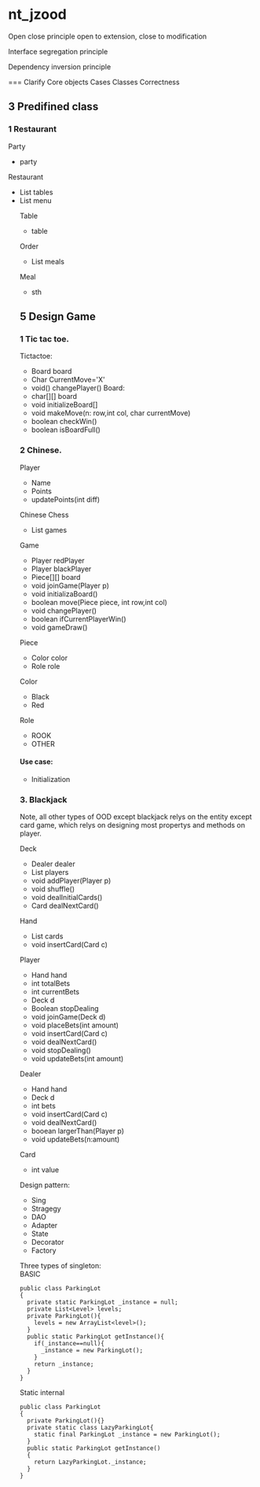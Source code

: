 # nt_jzood

Open close principle
open to extension, close to modification

Interface segregation principle

Dependency inversion principle

===
Clarify
Core objects
Cases
Classes
Correctness

## 3 Predifined class
### 1 Restaurant
Party
- party  

Restaurant
- List<Table> tables
- List<Meal> menu  
  
Table
- table

Order
- List<Meal> meals  
  
  
Meal
- sth

## 5 Design Game
### 1 Tic tac toe.
Tictactoe: 
- Board board
- Char CurrentMove='X'
- void() changePlayer()
Board: 
- char[][] board
- void initializeBoard[]
- void makeMove(n: row,int col, char currentMove)
- boolean checkWin()
- boolean isBoardFull()


### 2 Chinese.  

Player
- Name
- Points
- updatePoints(int diff)  

Chinese Chess
- List<Game> games  
  
Game  
- Player redPlayer
- Player blackPlayer
- Piece[][] board
- void joinGame(Player p)
- void initializaBoard()
- boolean move(Piece piece, int row,int col) 
- void changePlayer()
- boolean ifCurrentPlayerWin()
- void gameDraw()
  
  
Piece  
- Color color
- Role role  

<Enum> Color
- Black
- Red  
  
<Enum> Role
- ROOK
- OTHER


#### Use case:
- Initialization

### 3. Blackjack
Note, all other types of OOD except blackjack relys on the entity except card game, which relys on designing most propertys and methods
on player.  

Deck
- Dealer dealer
- List<player> players
- void addPlayer(Player p)
- void shuffle()
- void dealInitialCards()
- Card dealNextCard()

Hand
- List<Card> cards
- void insertCard(Card c)

Player
- Hand hand
- int totalBets
- int currentBets
- Deck d
- Boolean stopDealing
- void joinGame(Deck d)
- void placeBets(int amount)  
- void insertCard(Card c)
- void dealNextCard()
- void stopDealing()  
- void updateBets(int amount)

Dealer
- Hand hand  
- Deck d
- int bets
- void insertCard(Card c)
- void dealNextCard()
- booean largerThan(Player p)
- void updateBets(n:amount)

Card
- int value

Design pattern:
- Sing
- Stragegy
- DAO
- Adapter
- State
- Decorator
- Factory

Three types of singleton:  
BASIC
```
public class ParkingLot
{
  private static ParkingLot _instance = null;
  private List<Level> levels;
  private ParkingLot(){
    levels = new ArrayList<level>();
  }
  public static ParkingLot getInstance(){
    if(_instance==null){
      _instance = new ParkingLot();
    }
    return _instance;
  }
}
```

Static internal
```
public class ParkingLot
{
  private ParkingLot(){}
  private static class LazyParkingLot{
    static final ParkingLot _instance = new ParkingLot();
  }
  public static ParkingLot getInstance()
  {
    return LazyParkingLot._instance;
  }
}
```
